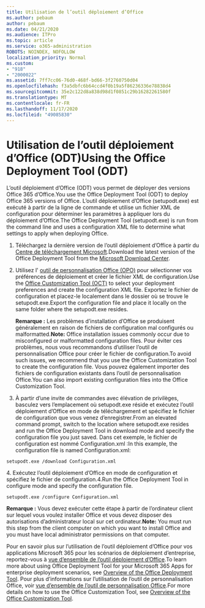 ```yaml
---
title: Utilisation de l’outil déploiement d’Office
ms.author: pebaum
author: pebaum
ms.date: 04/21/2020
ms.audience: ITPro
ms.topic: article
ms.service: o365-administration
ROBOTS: NOINDEX, NOFOLLOW
localization_priority: Normal
ms.custom:
- "918"
- "2000022"
ms.assetid: 7ff7cc06-76d0-468f-bd66-3f2760750d04
ms.openlocfilehash: f3a5dbfc6b64ccd4f0b19a5f86236336e78838d4
ms.sourcegitcommit: 35e2c122d8a838d98d1f0851c29b16282261580f
ms.translationtype: MT
ms.contentlocale: fr-FR
ms.lasthandoff: 11/17/2020
ms.locfileid: "49085830"
---
```

# <a name="using-the-office-deployment-tool-odt"></a><span data-ttu-id="ee1e6-102">Utilisation de l’outil déploiement d’Office (ODT)</span><span class="sxs-lookup"><span data-stu-id="ee1e6-102">Using the Office Deployment Tool (ODT)</span></span>

<span data-ttu-id="ee1e6-103">L’outil déploiement d’Office (ODT) vous permet de déployer des versions Office 365 d’Office.</span><span class="sxs-lookup"><span data-stu-id="ee1e6-103">You use the Office Deployment Tool (ODT) to deploy Office 365 versions of Office.</span></span> <span data-ttu-id="ee1e6-104">L’outil déploiement d’Office (setupodt.exe) est exécuté à partir de la ligne de commande et utilise un fichier XML de configuration pour déterminer les paramètres à appliquer lors du déploiement d’Office.</span><span class="sxs-lookup"><span data-stu-id="ee1e6-104">The Office Deployment Tool (setupodt.exe) is run from the command line and uses a configuration XML file to determine what settings to apply when deploying Office.</span></span>
  
1. <span data-ttu-id="ee1e6-105">Téléchargez la dernière version de l’outil déploiement d’Office à partir du [Centre de téléchargement Microsoft](https://go.microsoft.com/fwlink/p/?LinkID=626065).</span><span class="sxs-lookup"><span data-stu-id="ee1e6-105">Download the latest version of the Office Deployment Tool from the [Microsoft Download Center](https://go.microsoft.com/fwlink/p/?LinkID=626065).</span></span>

2. <span data-ttu-id="ee1e6-106">Utilisez l' [outil de personnalisation Office (OPO)](https://config.office.com) pour sélectionner vos préférences de déploiement et créer le fichier XML de configuration.</span><span class="sxs-lookup"><span data-stu-id="ee1e6-106">Use the [Office Customization Tool (OCT)](https://config.office.com) to select your deployment preferences and create the configuration XML file.</span></span> <span data-ttu-id="ee1e6-107">Exportez le fichier de configuration et placez-le localement dans le dossier où se trouve le setupodt.exe.</span><span class="sxs-lookup"><span data-stu-id="ee1e6-107">Export the configuration file and place it locally on the same folder where the setupodt.exe resides.</span></span>

    <span data-ttu-id="ee1e6-108">**Remarque :** Les problèmes d’installation d’Office se produisent généralement en raison de fichiers de configuration mal configurés ou malformatted.</span><span class="sxs-lookup"><span data-stu-id="ee1e6-108">**Note:** Office installation issues commonly occur due to misconfigured or malformatted configuration files.</span></span> <span data-ttu-id="ee1e6-109">Pour éviter ces problèmes, nous vous recommandons d’utiliser l’outil de personnalisation Office pour créer le fichier de configuration.</span><span class="sxs-lookup"><span data-stu-id="ee1e6-109">To avoid such issues, we recommend that you use the Office Customization Tool to create the configuration file.</span></span> <span data-ttu-id="ee1e6-110">Vous pouvez également importer des fichiers de configuration existants dans l’outil de personnalisation Office.</span><span class="sxs-lookup"><span data-stu-id="ee1e6-110">You can also import existing configuration files into the Office Customization Tool.</span></span>

3. <span data-ttu-id="ee1e6-111">À partir d’une invite de commandes avec élévation de privilèges, basculez vers l’emplacement où setupodt.exe réside et exécutez l’outil déploiement d’Office en mode de téléchargement et spécifiez le fichier de configuration que vous venez d’enregistrer.</span><span class="sxs-lookup"><span data-stu-id="ee1e6-111">From an elevated command prompt, switch to the location where setupodt.exe resides and run the Office Deployment Tool in download mode and specify the configuration file you just saved.</span></span> <span data-ttu-id="ee1e6-112">Dans cet exemple, le fichier de configuration est nommé Configuration.xml :</span><span class="sxs-lookup"><span data-stu-id="ee1e6-112">In this example, the configuration file is named Configuration.xml:</span></span>

```setupodt.exe /download Configuration.xml```

<span data-ttu-id="ee1e6-113">4. Exécutez l’outil déploiement d’Office en mode de configuration et spécifiez le fichier de configuration.</span><span class="sxs-lookup"><span data-stu-id="ee1e6-113">4.Run the Office Deployment Tool in configure mode and specify the configuration file.</span></span>

```setupodt.exe /configure Configuration.xml```

<span data-ttu-id="ee1e6-114">**Remarque :** Vous devez exécuter cette étape à partir de l’ordinateur client sur lequel vous voulez installer Office et vous devez disposer des autorisations d’administrateur local sur cet ordinateur.</span><span class="sxs-lookup"><span data-stu-id="ee1e6-114">**Note:** You must run this step from the client computer on which you want to install Office and you must have local administrator permissions on that computer.</span></span>

<span data-ttu-id="ee1e6-115">Pour en savoir plus sur l’utilisation de l’outil déploiement d’Office pour vos applications Microsoft 365 pour les scénarios de déploiement d’entreprise, reportez-vous à [vue d’ensemble de l’outil déploiement d’Office](https://docs.microsoft.com/deployoffice/overview-office-deployment-tool).</span><span class="sxs-lookup"><span data-stu-id="ee1e6-115">To learn more about using Office Deployment Tool for your Microsoft 365 Apps for enterprise deployment scenarios, see [Overview of the Office Deployment Tool](https://docs.microsoft.com/deployoffice/overview-office-deployment-tool).</span></span> <span data-ttu-id="ee1e6-116">Pour plus d’informations sur l’utilisation de l’outil de personnalisation Office, voir [vue d’ensemble de l’outil de personnalisation Office](https://docs.microsoft.com/DeployOffice/overview-of-the-office-customization-tool-for-click-to-run).</span><span class="sxs-lookup"><span data-stu-id="ee1e6-116">For more details on how to use the Office Customization Tool, see [Overview of the Office Customization Tool](https://docs.microsoft.com/DeployOffice/overview-of-the-office-customization-tool-for-click-to-run).</span></span>

